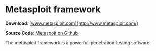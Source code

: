 Metasploit framework
======

**Download**:    [www.metasploit.com](http://www.metasploit.com/)

**Source Code**: [Metaspoit on Github](https://github.com/rapid7/metasploit-framework)



The metasploit framework is a powerfull penetration testing software.
